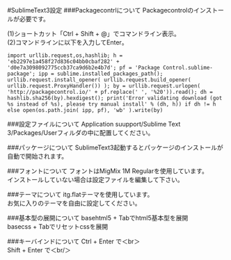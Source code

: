 #SublimeText3設定
###Packagecontrlについて
Packagecontrolのインストールが必要です。

(1)ショートカット「Ctrl + Shift + @」でコマンドライン表示。  
(2)コマンドラインに以下を入力してEnter。

    import urllib.request,os,hashlib; h = 'eb2297e1a458f27d836c04bb0cbaf282' + 'd0e7a3098092775ccb37ca9d6b2e4b7d'; pf = 'Package Control.sublime-package'; ipp = sublime.installed_packages_path(); urllib.request.install_opener( urllib.request.build_opener( urllib.request.ProxyHandler()) ); by = urllib.request.urlopen( 'http://packagecontrol.io/' + pf.replace(' ', '%20')).read(); dh = hashlib.sha256(by).hexdigest(); print('Error validating download (got %s instead of %s), please try manual install' % (dh, h)) if dh != h else open(os.path.join( ipp, pf), 'wb' ).write(by)

###設定ファイルについて
Application suupport/Sublime Text 3/Packages/Userフィルダの中に配置してください。

###パッケージについて
SublimeText3起動するとパッケージのインストールが自動で開始されます。

###フォントについて
フォントはMigMix 1M Regularを使用しています。  
インストールしていない場合は設定ファイルを編集して下さい。

###テーマについて
itg.flatテーマを使用しています。  
お気に入りのテーマを自由に設定してください。

###基本型の展開について
basehtml5 + Tabでhtml5基本型を展開  
basecss + Tabでリセットcssを展開

###キーバインドについて
Ctrl + Enter で＜br＞  
Shift + Enter で＜br/＞





